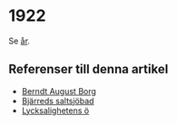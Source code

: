 # 1922

Se [år](år).

## Referenser till denna artikel

* [Berndt August Borg](Berndt%20August%20Borg)
* [Bjärreds saltsjöbad](Bjärreds%20saltsjöbad)
* [Lycksalighetens ö](Lycksalighetens%20ö)
